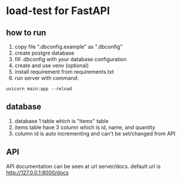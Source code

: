 # load-test for FastAPI
## how to run
1. copy file ".dbconfig.example" as ".dbconfig"
2. create postgre database
3. fill .dbconfig with your database configuration
4. create and use venv (optional)
5. install requirement from requirements.txt
6. run server with command:
```
uvicorn main:app --reload
```

## database
1. database 1 table which is "items" table
2. items table have 3 column which is id, name, and quantity
3. column id is auto incrementing and can't be set/changed from API

## API
API documentation can be seen at url server/docs. default url is http://127.0.0.1:8000/docs
